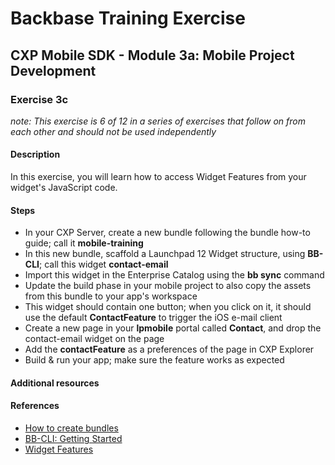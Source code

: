 # Backbase Training Exercise

## CXP Mobile SDK - Module 3a: Mobile Project Development

### Exercise 3c

_note: This exercise is 6 of 12 in a series of exercises that follow on from each other and should not be used independently_

#### Description

In this exercise, you will learn how to access Widget Features from your widget's JavaScript code.

#### Steps

 - In your CXP Server, create a new bundle following the bundle how-to guide; call it **mobile-training**
 - In this new bundle, scaffold a Launchpad 12 Widget structure, using **BB-CLI**; call this widget **contact-email**
 - Import this widget in the Enterprise Catalog using the **bb sync** command
 - Update the build phase in your mobile project to also copy the assets from this bundle to your app's workspace
 - This widget should contain one button; when you click on it, it should use the default **ContactFeature** to trigger the iOS e-mail client
 - Create a new page in your **lpmobile** portal called **Contact**, and drop the contact-email widget on the page
 - Add  the **contactFeature** as a preferences of the page in CXP Explorer
 - Build & run your app; make sure the feature works as expected

#### Additional resources

#### References

 - [How to create bundles](https://my.backbase.com/resources/how-to-guides/what-are-bundles-how-can-they-help-me-and-how-do-i-make-them/)
 - [BB-CLI: Getting Started](https://my.backbase.com/resources/how-to-guides/bb-cli-the-one-cli-to-rule-them-all/)
 - [Widget Features](https://my.backbase.com/resources/documentation/mobile-sdk/0.11-beta/mobileapp_widgetfeatures.html)
